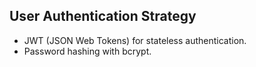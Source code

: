 ## User Authentication Strategy
- JWT (JSON Web Tokens) for stateless authentication.
- Password hashing with bcrypt.
